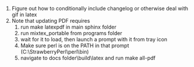 1. Figure out how to conditionally include changelog or otherwise deal with gif in latex
2. Note that updating PDF requires
   1. run make latexpdf in main sphinx folder
   2. run mixtex_portable from programs folder
   3. wait for it to load, then launch a prompt with it from tray icon
   4. Make sure perl is on the PATH in that prompt (C:\StrawberryPerl\perl\bin)
   5. navigate to docs folder\build\latex and run make all-pdf
